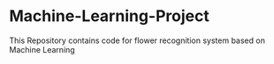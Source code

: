 # Machine-Learning-Project
This Repository contains code for flower recognition system based on Machine Learning
